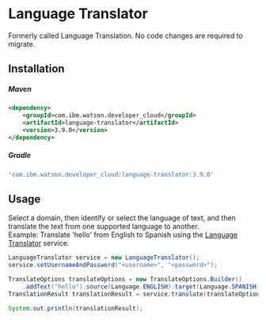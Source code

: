 # Language Translator
Formerly called Language Translation. No code changes are required to migrate.

## Installation

##### Maven
```xml
<dependency>
	<groupId>com.ibm.watson.developer_cloud</groupId>
	<artifactId>language-translator</artifactId>
	<version>3.9.0</version>
</dependency>
```

##### Gradle
```gradle
'com.ibm.watson.developer_cloud:language-translator:3.9.0'
```

## Usage
Select a domain, then identify or select the language of text, and then translate the text from one supported language to another.  
Example: Translate 'hello' from English to Spanish using the [Language Translator][language_translator] service.

```java
LanguageTranslator service = new LanguageTranslator();
service.setUsernameAndPassword("<username>", "<password>");

TranslateOptions translateOptions = new TranslateOptions.Builder()
    .addText("hello").source(Language.ENGLISH).target(Language.SPANISH).build();
TranslationResult translationResult = service.translate(translateOptions).execute();

System.out.println(translationResult);
```

[language_translator]: http://www.ibm.com/watson/developercloud/doc/language-translator/index.html
